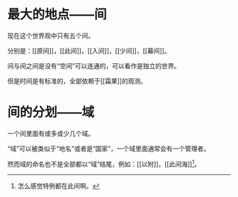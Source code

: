 # 最大的地点——间

现在这个世界观中只有五个间。

分别是：[[原间]]，[[此间]]，[[入间]]，[[少间]]，[[幕间]]。

间与间之间是没有“空间”可以连通的，可以看作是独立的世界。

但是时间是有标准的，全部依赖于[[霜果]]的观测。

# 间的分划——域

一个间里面有或多或少几个域。

“域”可以被类似于“地名”或者是“国家”，一个域里面通常会有一个管理者。

然而域的命名也不是全部都以“域”结尾，例如：[[以附]]，[[此间海]][^1]。

[^1]:怎么感觉特例都在此间啊。
